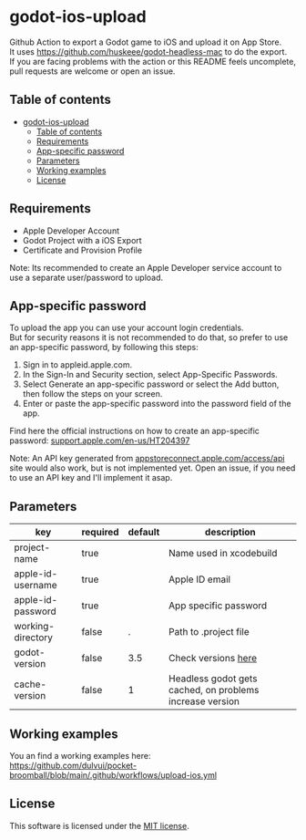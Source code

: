 # godot-ios-upload
Github Action to export a Godot game to iOS and upload it on App Store.  
It uses https://github.com/huskeee/godot-headless-mac to do the export.  
If you are facing problems with the action or this README feels uncomplete, pull requests are welcome or open an issue.

## Table of contents
- [godot-ios-upload](#godot-ios-upload)
  - [Table of contents](#table-of-contents)
  - [Requirements](#requirements)
  - [App-specific password](#app-specific-password)
  - [Parameters](#parameters)
  - [Working examples](#working-examples)
  - [License](#license)


## Requirements
 - Apple Developer Account
 - Godot Project with a iOS Export
 - Certificate and Provision Profile

Note: Its recommended to create an Apple Developer service account to use a separate user/password to upload.


## App-specific password
To upload the app you can use your account login credentials.  
But for security reasons it is not recommended to do that, so prefer to use an app-specific password, by following this steps:
1. Sign in to appleid.apple.com.
2. In the Sign-In and Security section, select App-Specific Passwords.
3. Select Generate an app-specific password or select the Add button, then follow the steps on your screen.
4. Enter or paste the app-specific password into the password field of the app.

Find here the official instructions on how to create an app-specific password:
[support.apple.com/en-us/HT204397](https://support.apple.com/en-us/HT204397)

Note: An API key generated from [appstoreconnect.apple.com/access/api](https://appstoreconnect.apple.com/access/api) site would also work, but is not implemented yet. Open an issue, if you need to use an API key and I'll implement it asap.


## Parameters
| key | required | default | description |
| ----|----------|---------|-------------|
| project-name | true |  | Name used in xcodebuild |
| apple-id-username | true |   | Apple ID email |
| apple-id-password | true |   | App specific password |
| working-directory | false | . | Path to .project file |
| godot-version | false | 3.5 | Check versions [here](https://github.com/huskeee/godot-headless-mac/releases) |
| cache-version | false | 1 | Headless godot gets cached, on problems increase version |

## Working examples
You an find a working examples here:  
https://github.com/dulvui/pocket-broomball/blob/main/.github/workflows/upload-ios.yml

## License
This software is licensed under the [MIT license](LICENSE).